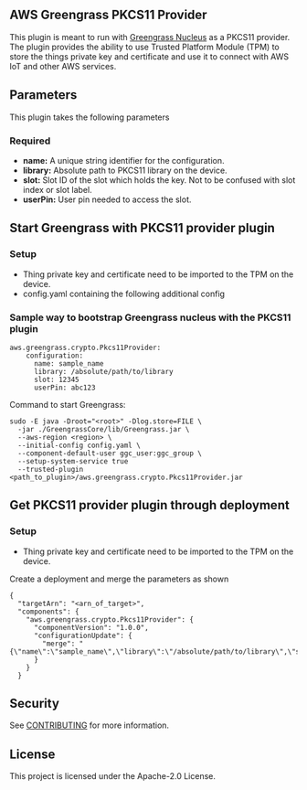 ## AWS Greengrass PKCS11 Provider

This plugin is meant to run with [Greengrass Nucleus](https://github.com/aws-greengrass/aws-greengrass-nucleus) as a PKCS11 provider. The plugin provides the ability to use Trusted Platform Module (TPM) to store the things private key and certificate and use it to connect with AWS IoT and other AWS services.

## Parameters

This plugin takes the following parameters

### Required
* **name:** A unique string identifier for the configuration.
* **library:** Absolute path to PKCS11 library on the device.
* **slot:** Slot ID of the slot which holds the key. Not to be confused with slot index or slot label.
* **userPin:** User pin needed to access the slot. 

## Start Greengrass with PKCS11 provider plugin
### Setup

* Thing private key and certificate need to be imported to the TPM on the device.
* config.yaml containing the following additional config

### Sample way to bootstrap Greengrass nucleus with the PKCS11 plugin
```
aws.greengrass.crypto.Pkcs11Provider:
    configuration:
      name: sample_name
      library: /absolute/path/to/library
      slot: 12345
      userPin: abc123
```
Command to start Greengrass: 
```
sudo -E java -Droot="<root>" -Dlog.store=FILE \
  -jar ./GreengrassCore/lib/Greengrass.jar \
  --aws-region <region> \
  --initial-config config.yaml \
  --component-default-user ggc_user:ggc_group \
  --setup-system-service true
  --trusted-plugin <path_to_plugin>/aws.greengrass.crypto.Pkcs11Provider.jar
```


## Get PKCS11 provider plugin through deployment
### Setup

* Thing private key and certificate need to be imported to the TPM on the device.  


Create a deployment and merge the parameters as shown
```
{
  "targetArn": "<arn_of_target>",
  "components": {
    "aws.greengrass.crypto.Pkcs11Provider": {
      "componentVersion": "1.0.0",
      "configurationUpdate": {
        "merge": "{\"name\":\"sample_name\",\"library\":\"/absolute/path/to/library\",\"slot\":12345,\"userPin\":\"abc123\"}"
      }
    }
  }
```

## Security

See [CONTRIBUTING](CONTRIBUTING.md#security-issue-notifications) for more information.

## License

This project is licensed under the Apache-2.0 License.

